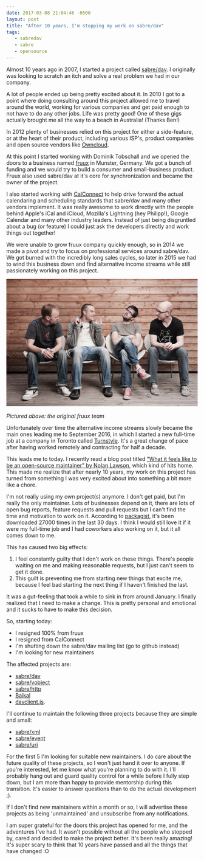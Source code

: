 ```yaml
---
date: 2017-03-08 21:04:46 -0500
layout: post
title: "After 10 years, I'm stopping my work on sabre/dav"
tags:
   - sabredav
   - sabre
   - opensource
---
```


Almost 10 years ago in 2007, I started a project called [sabre/dav][1]. I
originally was looking to scratch an itch and solve a real problem we had in
our company.

A lot of people ended up being pretty excited about it. In 2010 I got to a
point where doing consulting around this project allowed me to travel around
the world, working for various companies and get paid enough to not have to
do any other jobs. Life was pretty good! One of these gigs actually brought
me all the way to a beach in Australia! (Thanks Ben!)

In 2012 plenty of businesses relied on this project for either a side-feature,
or at the heart of their product, including various ISP's, product companies
and open source vendors like [Owncloud][7].

At this point I started working with Dominik Tobschall and we opened the doors
to a business named [fruux][2] in Munster, Germany. We got a bunch of funding
and we would try to build a consumer and small-business product. Fruux also
used sabre/dav at it's core for synchronization and became the owner of the
project.

I also started working with [CalConnect][3] to help drive forward the actual
calendaring and scheduling standards that sabre/dav and many other vendors
implement. It was really awesome to work directly with the people behind Apple's
iCal and iCloud, Mozilla's Lightning (hey Philipp!), Google Calendar and many
other industry leaders. Instead of just being disgruntled about a bug (or
feature) I could just ask the developers directly and work things out together!

We were unable to grow fruux company quickly enough, so in 2014 we made a pivot
and try to focus on professional services around sabre/dav. We got burned with
the incredibly long sales cycles, so later in 2015 we had to wind this business
down and find alternative income streams while still passionately working on
this project.

<img src="/resources/images/posts/fruux-team.jpg" title="Fruux team in 2012" style="max-width: 100%" />

_Pictured above: the original fruux team_


Unfortunately over time the alternative income streams slowly became the main
ones leading me to September 2016, in which I started a new full-time job at
a company in Toronto called [Turnstyle][4]. It's a great change of pace after
having worked remotely and contracting for half a decade.

This leads me to today. I recently read a blog post titled ["What it feels
like to be an open-source maintainer" by Nolan Lawson][5], which kind of hits
home. This made me realize that after nearly 10 years, my work on this project
has turned from something I was very excited about into something a bit more
like a chore.

I'm not really using my own project(s) anymore. I don't get paid, but I'm
really the only maintainer. Lots of businesses depend on it, there are lots of
open bug reports, feature requests and pull requests but I can't find the
time and motivation to work on it. According to [packagist][6], it's been
downloaded 27000 times in the last 30 days. I think I would still love it if
it were my full-time job and I had coworkers also working on it, but it all
comes down to me.

This has caused two big effects:

1. I feel constantly guilty that I don't work on these things. There's people
   waiting on me and making reasonable requests, but I just can't seem to get
   it done.
2. This guilt is preventing me from starting new things that excite me,
   because I feel bad starting the next thing if I haven't finished the last.

It was a gut-feeling that took a while to sink in from around January. I
finally realized that I need to make a change. This is pretty personal and
emotional and it sucks to have to make this decision.

So, starting today:

* I resigned 100% from fruux
* I resigned from CalConnect
* I'm shutting down the sabre/dav mailing list (go to github instead)
* I'm looking for new maintainers

The affected projects are:

* [sabre/dav](https://github.com/fruux/sabre-dav/)
* [sabre/vobject](https://github.com/fruux/sabre-vobject/)
* [sabre/http](https://github.com/fruux/sabre-http/)
* [Baikal](https://github.com/fruux/baikal/)
* [davclient.js](https://github.com/evert/davclient.js).

I'll continue to maintain the following three projects because they are simple
and small:

* [sabre/xml](https://github.com/fruux/sabre-xml)
* [sabre/event](https://github.com/fruux/sabre-event)
* [sabre/uri](https://github.com/fruux/sabre-uri)

For the first 5 I'm looking for suitable new maintainers. I do care about the
future quality of these projects, so I won't just hand it over to anyone.
If you're interested, let me know what you're planning to do with it. I'll
probably hang out and guard quality control for a while before I fully step
down, but I am more than happy to provide mentorship during this transition.
It's easier to answer questions than to do the actual development ;).

If I don't find new maintainers within a month or so, I will advertise these
projects as being 'unmaintained' and unsubscribe from any notifications.

I am super grateful for the doors this project has opened for me, and the
adventures I've had. It wasn't possible without all the people who stopped by,
cared and decided to make the project better. It's been really amazing! It's
super scary to think that 10 years have passed and all the things that have
changed :O

[1]: http://sabre.io/
[2]: https://fruux.com/
[3]: http://calconnect.org/
[4]: http://getturnstyle.com/
[5]: https://nolanlawson.com/2017/03/05/what-it-feels-like-to-be-an-open-source-maintainer/
[6]: https://packagist.org/packages/sabre/dav/stats
[7]: https://owncloud.org/
